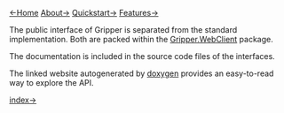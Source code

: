 [←Home](index.md) [About→](about.md) [Quickstart→](quickstart.md) [Features→](features.md)

The public interface of Gripper is separated from the standard implementation. 
Both are packed within the [Gripper.WebClient](https://www.nuget.org/packages/Gripper.WebClient/) package.

The documentation is included in the source code files of the interfaces.

The linked website autogenerated by [doxygen](https://www.doxygen.nl/index.html) provides an easy-to-read way to explore the API.

[index→](api/index.md)